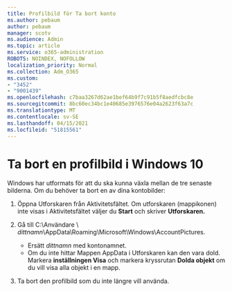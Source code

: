```yaml
---
title: Profilbild för Ta bort konto
ms.author: pebaum
author: pebaum
manager: scotv
ms.audience: Admin
ms.topic: article
ms.service: o365-administration
ROBOTS: NOINDEX, NOFOLLOW
localization_priority: Normal
ms.collection: Adm_O365
ms.custom:
- "3452"
- "9001439"
ms.openlocfilehash: c7baa3267d62ae1bef64b9f7c91b5f8aedfcbc8e
ms.sourcegitcommit: 8bc60ec34bc1e40685e3976576e04a2623f63a7c
ms.translationtype: MT
ms.contentlocale: sv-SE
ms.lasthandoff: 04/15/2021
ms.locfileid: "51815561"
---
```

# <a name="delete-an-account-picture-in-windows-10"></a>Ta bort en profilbild i Windows 10

Windows har utformats för att du ska kunna växla mellan de tre senaste bilderna. Om du behöver ta bort en av dina kontobilder:

1. Öppna Utforskaren från Aktivitetsfältet. Om utforskaren (mappikonen) inte visas i Aktivitetsfältet väljer du **Start** och skriver **Utforskaren.**

2. Gå till C:\Användare \\ *dittnamn*\AppData\Roaming\Microsoft\Windows\AccountPictures. 
    - Ersätt *dittnamn* med kontonamnet.
    - Om du inte hittar Mappen AppData i Utforskaren kan den vara dold. Markera **inställningen Visa** och markera kryssrutan **Dolda objekt** om du vill visa alla objekt i en mapp.

3. Ta bort den profilbild som du inte längre vill använda.
 
 